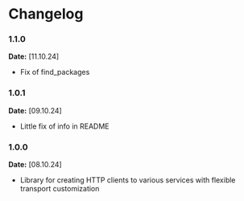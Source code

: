 # Changelog

### 1.1.0

**Date:** [11.10.24]

* Fix of find_packages

### 1.0.1

**Date:** [09.10.24]

* Little fix of info in README

### 1.0.0

**Date:** [08.10.24]

* Library for creating HTTP clients to various services with flexible transport customization

